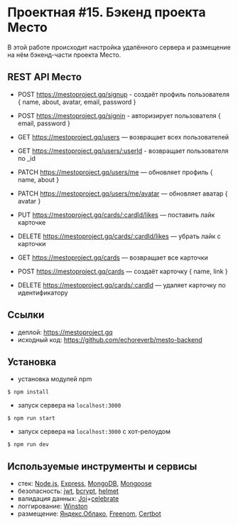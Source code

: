 # Проектная #15. Бэкенд проекта Место

В этой работе происходит настройка удалённого сервера и размещение на нём бэкенд-части проекта Место.

## REST API Место

- POST https://mestoproject.gq/signup - создаёт профиль пользователя { name, about, avatar, email, password }
- POST https://mestoproject.gq/signin - авторизирует пользователя { email, password }

- GET https://mestoproject.gq/users — возвращает всех пользователей 
- GET https://mestoproject.gq/users/:userId - возвращает пользователя по _id

- PATCH https://mestoproject.gq/users/me — обновляет профиль { name, about }
- PATCH https://mestoproject.gq/users/me/avatar — обновляет аватар { avatar }
- PUT https://mestoproject.gq/cards/:cardId/likes — поставить лайк карточке
- DELETE https://mestoproject.gq/cards/:cardId/likes — убрать лайк с карточки

- GET https://mestoproject.gq/cards — возвращает все карточки
- POST https://mestoproject.gq/cards — создаёт карточку { name, link }
- DELETE https://mestoproject.gq/cards/:cardId — удаляет карточку по идентификатору


## Ссылки

- деплой: https://mestoproject.gq
- исходный код: https://github.com/echoreverb/mesto-backend

## Установка

- установка модулей npm

```shell
$ npm install
```

- запуск сервера на `localhost:3000`

```shell
$ npm run start
```

- запуск сервера на `localhost:3000` c хот-релоудом

```shell
$ npm run dev
```


## Используемые инструменты и сервисы

- стек: [Node.js](https://nodejs.org), [Express](https://expressjs.com), [MongoDB](https://www.mongodb.com), [Mongoose](https://mongoosejs.com)
- безопасность: [jwt](https://www.npmjs.com/package/jsonwebtoken), [bcrypt](https://www.npmjs.com/package/bcrypt), [helmet](https://helmetjs.github.io)
- валидация данных: [Joi](https://hapi.dev/module/joi/)+[celebrate](https://github.com/arb/celebrate)
- логгирование: [Winston](https://www.npmjs.com/package/winston)
- размещение: [Яндекс.Облако](https://cloud.yandex.ru/), [Freenom](https://www.freenom.com), [Certbot](https://certbot.eff.org/)